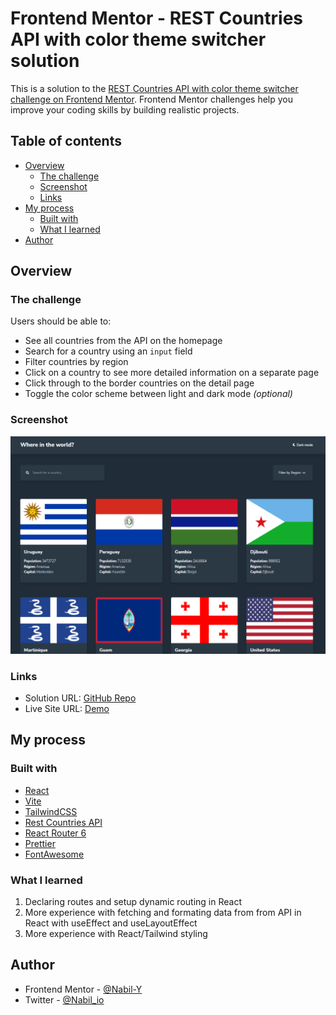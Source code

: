 # Frontend Mentor - REST Countries API with color theme switcher solution

This is a solution to the [REST Countries API with color theme switcher challenge on Frontend Mentor](https://www.frontendmentor.io/challenges/rest-countries-api-with-color-theme-switcher-5cacc469fec04111f7b848ca). Frontend Mentor challenges help you improve your coding skills by building realistic projects.

## Table of contents

- [Overview](#overview)
  - [The challenge](#the-challenge)
  - [Screenshot](#screenshot)
  - [Links](#links)
- [My process](#my-process)
  - [Built with](#built-with)
  - [What I learned](#what-i-learned)
- [Author](#author)

## Overview

### The challenge

Users should be able to:

- See all countries from the API on the homepage
- Search for a country using an `input` field
- Filter countries by region
- Click on a country to see more detailed information on a separate page
- Click through to the border countries on the detail page
- Toggle the color scheme between light and dark mode _(optional)_

### Screenshot

![Solution](/rest-countries-api-with-color-theme-switcher-master/solution.png)

### Links

- Solution URL: [GitHub Repo](https://github.com/Nabil-Y/flagApi-react-vite-Tailwind)
- Live Site URL: [Demo](https://flag-api-react-vite-tailwind.vercel.app/)

## My process

### Built with

- [React](https://reactjs.org/)
- [Vite](https://vitejs.dev/)
- [TailwindCSS](https://tailwindcss.com/)
- [Rest Countries API](https://restcountries.com/)
- [React Router 6](https://reactrouter.com/)
- [Prettier](https://prettier.io/)
- [FontAwesome](https://fontawesome.com/)

### What I learned

1. Declaring routes and setup dynamic routing in React
1. More experience with fetching and formating data from from API in React with useEffect and useLayoutEffect
1. More experience with React/Tailwind styling

## Author

- Frontend Mentor - [@Nabil-Y](https://www.frontendmentor.io/profile/nabil-y)
- Twitter - [@Nabil_io](https://www.twitter.com/nabil_io)
